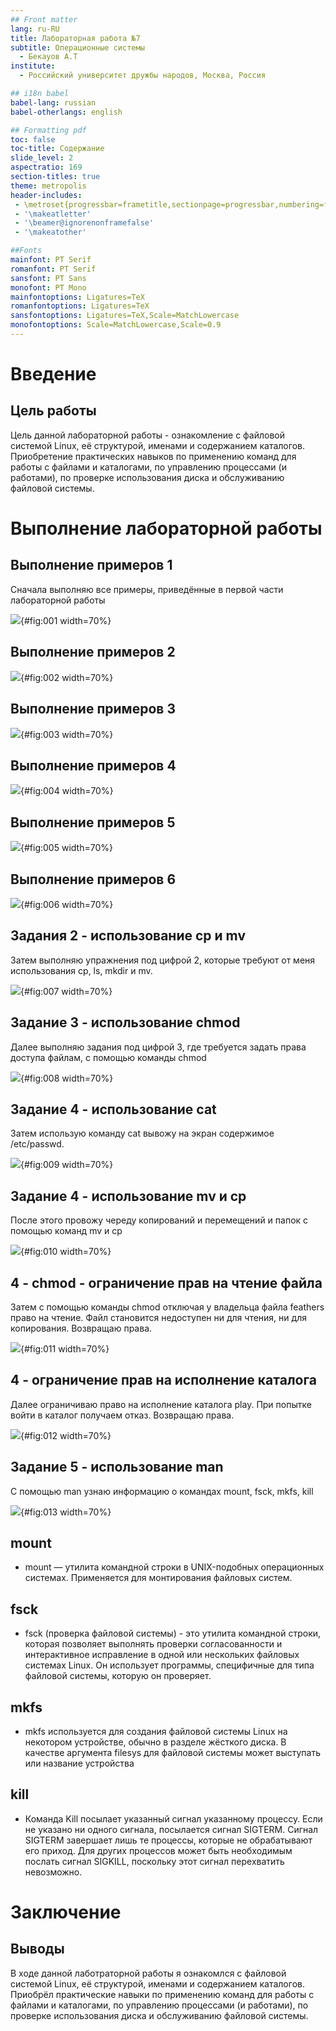 ```yaml
---
## Front matter
lang: ru-RU
title: Лабораторная работа №7
subtitle: Операционные системы
  - Бекауов А.Т
institute:
  - Российский университет дружбы народов, Москва, Россия

## i18n babel
babel-lang: russian
babel-otherlangs: english

## Formatting pdf
toc: false
toc-title: Содержание
slide_level: 2
aspectratio: 169
section-titles: true
theme: metropolis
header-includes:
 - \metroset{progressbar=frametitle,sectionpage=progressbar,numbering=fraction}
 - '\makeatletter'
 - '\beamer@ignorenonframefalse'
 - '\makeatother'

##Fonts
mainfont: PT Serif
romanfont: PT Serif
sansfont: PT Sans
monofont: PT Mono
mainfontoptions: Ligatures=TeX
romanfontoptions: Ligatures=TeX
sansfontoptions: Ligatures=TeX,Scale=MatchLowercase
monofontoptions: Scale=MatchLowercase,Scale=0.9
---
```


# Введение

## Цель работы

Цель данной лабораторной работы - ознакомление с файловой системой Linux, её структурой, именами и содержанием каталогов. Приобретение практических навыков по применению команд для работы с файлами и каталогами, по управлению процессами (и работами), по проверке использования диска и обслуживанию файловой системы.

# Выполнение лабораторной работы

## Выполнение примеров 1

Сначала выполняю все примеры, приведённые в первой части лабораторной работы

![](image/1.png){#fig:001 width=70%}

## Выполнение примеров 2

![](image/2.png){#fig:002 width=70%}

## Выполнение примеров 3

![](image/3.png){#fig:003 width=70%}

## Выполнение примеров 4

![](image/4.png){#fig:004 width=70%}

## Выполнение примеров 5

![](image/5.png){#fig:005 width=70%}

## Выполнение примеров 6 

![](image/6.png){#fig:006 width=70%}

## Задания 2 - использование cp и mv

Затем выполняю упражнения под цифрой 2, которые требуют от меня использования cp, ls, mkdir и mv.

![](image/7.png){#fig:007 width=70%}

## Задание 3 - использование chmod

Далее выполняю задания под цифрой 3, где требуется задать права доступа файлам, с помощью команды chmod

![](image/8.png){#fig:008 width=70%}

## Задание 4 - использование cat

Затем использую команду cat вывожу на экран содержимое /etc/passwd.

![](image/9.png){#fig:009 width=70%}

## Задание 4 - использование mv и cp

После этого провожу череду копирований и перемещений и папок с помощью команд mv и cp 

![](image/10.png){#fig:010 width=70%}

## 4 - chmod - ограничение прав на чтение файла

Затем с помощью команды chmod отключая у владельца файла feathers право на чтение. Файл становится недоступен ни для чтения, ни для копирования. Возвращаю права.

![](image/11.png){#fig:011 width=70%}

## 4 - ограничение прав на исполнение каталога

Далее ограничиваю право на исполнение каталога play. При попытке войти в каталог получаем отказ. Возвращаю права.

![](image/12.png){#fig:012 width=70%}


## Задание 5 - использование man

С помощью man узнаю информацию о командах mount, fsck, mkfs, kill

![](image/13.png){#fig:013 width=70%}


## mount

- mount — утилита командной строки в UNIX-подобных операционных системах. Применяется для монтирования файловых систем.

## fsck

- fsck (проверка файловой системы) - это утилита командной строки, которая позволяет выполнять проверки согласованности и интерактивное исправление в одной или нескольких файловых системах Linux. Он использует программы, специфичные для типа файловой системы, которую он проверяет.

## mkfs

- mkfs используется для создания файловой системы Linux на некотором устройстве, обычно в разделе жёсткого диска. В качестве аргумента filesys для файловой системы может выступать или название устройства

## kill

- Команда Kill посылает указанный сигнал указанному процессу. Если не указано ни одного сигнала, посылается сигнал SIGTERM. Сигнал SIGTERM завершает лишь те процессы, которые не обрабатывают его приход. Для других процессов может быть необходимым послать сигнал SIGKILL, поскольку этот сигнал перехватить невозможно.

# Заключение

## Выводы

В ходе данной лаботраторной работы я ознакомлся с файловой системой Linux, её структурой, именами и содержанием каталогов. Приобрёл практические навыки по применению команд для работы с файлами и каталогами, по управлению процессами (и работами), по проверке использования диска и обслуживанию файловой системы.


